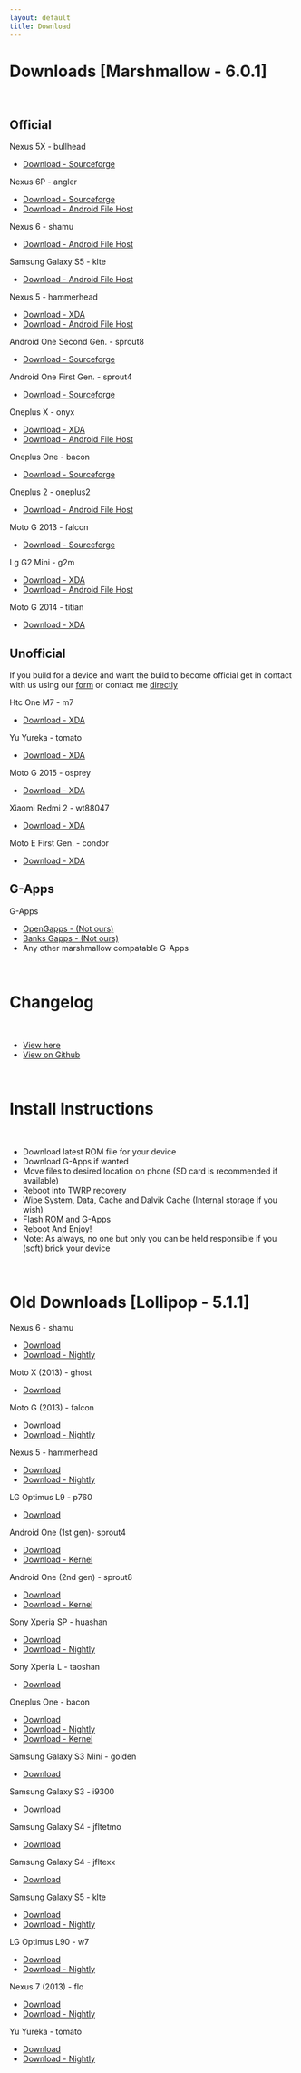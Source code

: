 ```yaml
---
layout: default
title: Download
---
```


# Downloads [Marshmallow - 6.0.1]

<br>

## Official 

Nexus 5X - bullhead

* [Download - Sourceforge](https://sourceforge.net/projects/ownrom/files/bullhead)

Nexus 6P - angler

* [Download - Sourceforge](https://sourceforge.net/projects/ownrom/files/angler)
* [Download - Android File Host](https://www.androidfilehost.com/?w=files&flid=54055)

Nexus 6 - shamu 

* [Download - Android File Host](https://www.androidfilehost.com/?w=files&flid=32575)

Samsung Galaxy S5 - klte

* [Download - Android File Host](https://www.androidfilehost.com/?w=files&flid=33338)

Nexus 5 - hammerhead

* [Download - XDA](http://forum.xda-developers.com/google-nexus-5/development/ownrom-hammerhead-6-0-1-mtc19t-official-t3382864)
* [Download - Android File Host](https://www.androidfilehost.com/?w=files&flid=60299)

Android One Second Gen. - sprout8

* [Download - Sourceforge](https://sourceforge.net/projects/ownrom/files/sprout8)

Android One First Gen. - sprout4

* [Download - Sourceforge](https://sourceforge.net/projects/ownrom/files/sprout4)

Oneplus X - onyx
* [Download - XDA](http://forum.xda-developers.com/oneplus-x/development/rom-ownrom-v3-0-t3408499)
* [Download - Android File Host](https://www.androidfilehost.com/?w=files&flid=71781)

Oneplus One - bacon

* [Download - Sourceforge](https://sourceforge.net/projects/ownrom/files/bacon)

Oneplus 2 - oneplus2

* [Download - Android File Host ](https://www.androidfilehost.com/?fid=24499762636004031)

Moto G 2013 - falcon
 
* [Download - Sourceforge](https://sourceforge.net/projects/ownrom/files/falcon)

Lg G2 Mini - g2m
 
* [Download - XDA](http://forum.xda-developers.com/g2-mini/development/rom-ownrom-v3-0-beta-t3360222)
* [Download - Android File Host](https://www.androidfilehost.com/?w=files&flid=60389)

Moto G 2014 - titian 

* [Download - XDA](http://forum.xda-developers.com/moto-g-2014/development/rom-rom-v3-0-beta-t3364649)

## Unofficial

If you build for a device and want the build to become official get in contact with us using our [form](http://bit.ly/1CGP0HE) or contact me [directly](https://plus.google.com/+VictorLinfield)

Htc One M7 - m7

* [Download - XDA](http://forum.xda-developers.com/htc-one/development/ownrom-6-0-1-mob30d-ownrom-v3-0-t3364456)

Yu Yureka - tomato

* [Download - XDA](http://forum.xda-developers.com/yureka/orig-development/rom-ownromandroid-marshmallowyureka-t3399693)

Moto G 2015 - osprey

* [Download - XDA](http://forum.xda-developers.com/2015-moto-g/development/rom-ownrom-v3-0-beta-t3365240)

Xiaomi Redmi 2 - wt88047
 
* [Download - XDA](http://forum.xda-developers.com/redmi-2/development/ownrom-t3365676) 

Moto E First Gen. - condor 

* [Download - XDA](http://forum.xda-developers.com/moto-e/development/rom-ownrom-t3373541)

## G-Apps

G-Apps

* [OpenGapps - (Not ours)](http://opengapps.org/)
* [Banks Gapps - (Not ours)](http://download.dirtyunicorns.com/files/gapps/banks_gapps/)
* Any other marshmallow compatable G-Apps

<br>

# Changelog

<br>

* [View here](https://raw.githubusercontent.com/OwnROM/android/own-mm/Changelog.txt)
* [View on Github](https://github.com/OwnROM/android/blob/own-mm/Changelog.txt)

<br>

# Install Instructions

<br>

* Download latest ROM file for your device
* Download G-Apps if wanted
* Move files to desired location on phone (SD card is recommended if available)
* Reboot into TWRP recovery
* Wipe System, Data, Cache and Dalvik Cache (Internal storage if you wish)
* Flash ROM and G-Apps
* Reboot And Enjoy!
* Note: As always, no one but only you can be held responsible if you (soft) brick your device

<br>

# Old Downloads [Lollipop - 5.1.1]

Nexus 6 - shamu

* [Download](https://www.androidfilehost.com/?w=files&flid=32576)
* [Download - Nightly](https://www.androidfilehost.com/?w=files&flid=32575)

Moto X (2013) - ghost

* [Download](http://bit.ly/1Qjar9k)

Moto G (2013) - falcon

* [Download](https://www.androidfilehost.com/?w=files&flid=33891)
* [Download - Nightly](https://www.androidfilehost.com/?w=files&flid=33892)

Nexus 5 - hammerhead

* [Download](https://www.androidfilehost.com/?w=files&flid=33340)
* [Download - Nightly](https://www.androidfilehost.com/?w=files&flid=33341)

LG Optimus L9 - p760

* [Download](http://forum.xda-developers.com/devdb/project/?id=7340#downloads)

Android One (1st gen)- sprout4

* [Download](http://sourceforge.net/projects/ownrom/files/sprout4/)
* [Download - Kernel](http://bit.ly/1FJlnLV)

Android One (2nd gen) - sprout8

* [Download](http://sourceforge.net/projects/ownrom/files/sprout8/)
* [Download - Kernel](http://bit.ly/1FJlnLV)

Sony Xperia SP - huashan

* [Download](https://www.androidfilehost.com/?w=files&flid=33639)
* [Download - Nightly](https://www.androidfilehost.com/?w=files&flid=32703)

Sony Xperia L - taoshan

* [Download](https://www.androidfilehost.com/?fid=24052804347762598)

Oneplus One - bacon

* [Download](http://bit.ly/1cC8YO6)
* [Download - Nightly](https://www.androidfilehost.com/?w=files&flid=33172)
* [Download - Kernel]("http://sourceforge.net/projects/ownrom/files/bacon/OwnKernel)

Samsung Galaxy S3 Mini - golden

* [Download](http://forum.xda-developers.com/devdb/project/?id=10191#downloads)

Samsung Galaxy S3 - i9300

* [Download](http://bit.ly/1d66I22)

Samsung Galaxy S4 - jfltetmo

* [Download](http://bit.ly/1PVdqd0)

Samsung Galaxy S4 - jfltexx

* [Download](https://www.androidfilehost.com/?w=files&flid=34056)

Samsung Galaxy S5 - klte

* [Download](https://www.androidfilehost.com/?w=files&flid=33339)
* [Download - Nightly](https://www.androidfilehost.com/?w=files&flid=33338)

LG Optimus L90 - w7

* [Download](https://www.androidfilehost.com/?w=files&flid=34139)
* [Download - Nightly](https://www.androidfilehost.com/?w=files&flid=34127)

Nexus 7 (2013) - flo

* [Download](https://www.androidfilehost.com/?w=files&flid=34486)
* [Download - Nightly](https://www.androidfilehost.com/?w=files&flid=34487)

Yu Yureka - tomato

* [Download](https://basketbuild.com/devs/pranav01/OwnRom/OFFICIAL)
* [Download - Nightly](https://www.androidfilehost.com/?w=files&flid=34080)
